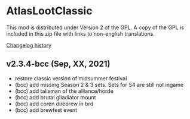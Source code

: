 # AtlasLootClassic

This mod is distributed under Version 2 of the GPL.  A copy of the GPL is included in this zip file with links to non-english translations.

[Changelog history](https://github.com/Hoizame/AtlasLootClassic/blob/master/AtlasLootClassic/Documentation/Release_Notes.md)

## v2.3.4-bcc (Sep, XX, 2021)

- restore classic version of midsummer festival
- (bcc) add missing Season 2 & 3 sets. Sets for S4 are still not ingame
- (bcc) add talisman of the alliance/horde
- (bcc) add brutal glladiator mount
- (bcc) add coren direbrew in brd
- (bcc) add brewfest event
